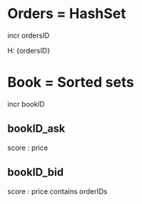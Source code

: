 



Orders  = HashSet
=======
incr ordersID

H: {ordersID}


Book   = Sorted sets
=======
incr bookID

bookID_ask
----------
score   : price

bookID_bid
----------
score   : price
contains orderIDs
